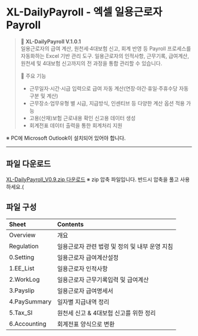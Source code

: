 # XL-DailyPayroll - 엑셀 일용근로자 Payroll

> 🎯 **XL-DailyPayroll V.1.0.1**  
> 일용근로자의 급여 계산, 원천세·4대보험 신고, 회계 반영 등 Payroll 프로세스를 자동화하는 Excel 기반 관리 도구.
> 일용근로자의 인적사항, 근무기록, 급여계산, 원천세 및 4대보험 신고까지의 전 과정을 통합 관리할 수 있습니다.
>  
> 🔧 주요 기능
> - 근무일자·시간·시급 입력으로 급여 자동 계산(연장·야간·휴일·주휴수당 자동 구분 및 계산)
> - 근무장소·업무유형 별 시급, 지급방식, 인센티브 등 다양한 계산 옵션 적용 가능
> - 고용(산재)보험 근로내용 확인 신고용 데이터 생성
> - 회계전표 데이터 출력을 통한 회계처리 지원

※ PC에 Microsoft Outlook이 설치되어 있어야 합니다.

***
## 파일 다운로드
[XL-DailyPayroll_V0.9.zip 다운로드](https://github.com/vveekzero/AutoHR/raw/refs/heads/main/XL-DailyPayroll/Files/XL-DailyPayroll_V0.9_.zip)
※ zip 압축 파일입니다. 반드시 압축을 풀고 사용하세요.(

## 파일 구성
| Sheet | Contents |
|:------|:----------|
| Overview | 개요 |
| Regulation | 일용근로자 관련 법령 및 정의 및 내부 운영 지침 |
| 0.Setting | 일용근로자 급여계산설정 |
| 1.EE_List | 일용근로자 인적사항 |
| 2.WorkLog | 일용근로자 근무기록입력 및 급여계산 |
| 3.Payslip | 일용근로자 급여명세서 |
| 4.PaySummary | 일자별 지급내역 정리 |
| 5.Tax_SI | 원천세 신고 & 4대보험 신고를 위한 정리 |
| 6.Accounting | 회계전표 양식으로 변환 |
